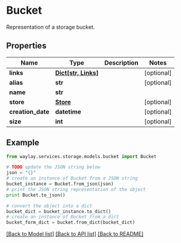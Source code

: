 # Bucket

Representation of a storage bucket.

## Properties

Name | Type | Description | Notes
------------ | ------------- | ------------- | -------------
**links** | [**Dict[str, Links]**](Links.md) |  | [optional] 
**alias** | **str** |  | [optional] 
**name** | **str** |  | 
**store** | [**Store**](Store.md) |  | [optional] 
**creation_date** | **datetime** |  | [optional] 
**size** | **int** |  | [optional] 

## Example

```python
from waylay.services.storage.models.bucket import Bucket

# TODO update the JSON string below
json = "{}"
# create an instance of Bucket from a JSON string
bucket_instance = Bucket.from_json(json)
# print the JSON string representation of the object
print Bucket.to_json()

# convert the object into a dict
bucket_dict = bucket_instance.to_dict()
# create an instance of Bucket from a dict
bucket_form_dict = bucket.from_dict(bucket_dict)
```
[[Back to Model list]](../README.md#documentation-for-models) [[Back to API list]](../README.md#documentation-for-api-endpoints) [[Back to README]](../README.md)


